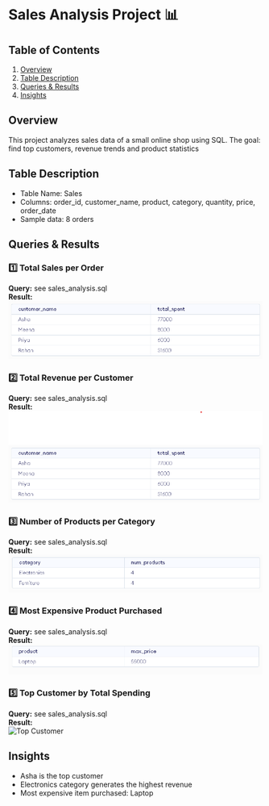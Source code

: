 # Sales Analysis Project 📊

## Table of Contents
1. [Overview](#overview)
2. [Table Description](#table-description)
3. [Queries & Results](#queries--results)
4. [Insights](#insights)

## Overview
This project analyzes sales data of a small online shop using SQL. 
The goal: find top customers, revenue trends and product statistics

## Table Description
- Table Name: Sales
- Columns: order_id, customer_name, product, category, quantity, price, order_date
- Sample data: 8 orders

## Queries & Results

### 1️⃣ Total Sales per Order
**Query:** see sales_analysis.sql  
**Result:**  
![Total Sales per Order](01_total_sales_per_order.png)

### 2️⃣ Total Revenue per Customer
**Query:** see sales_analysis.sql  
**Result:**  
![Total Revenue per Customer](02_total_revenue_per_customer.png)

### 3️⃣ Number of Products per Category
**Query:** see sales_analysis.sql  
**Result:**  
![Products per Category](03_products_per_category.png)

### 4️⃣ Most Expensive Product Purchased
**Query:** see sales_analysis.sql  
**Result:**  
![Most Expensive Product](04_most_expensive_product.png)

### 5️⃣ Top Customer by Total Spending
**Query:** see sales_analysis.sql  
**Result:**  
![Top Customer](05_top_customer.png)

## Insights
- Asha is the top customer
- Electronics category generates the highest revenue
- Most expensive item purchased: Laptop

